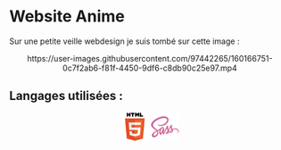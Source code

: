 # Website Anime

<p> Sur une petite veille webdesign je suis tombé sur cette image : </p>

<div align=center>
https://user-images.githubusercontent.com/97442265/160166751-0c7f2ab6-f81f-4450-9df6-c8db90c25e97.mp4
</div>

## Langages utilisées :
<div align=center>
    <img src="https://raw.githubusercontent.com/github/explore/80688e429a7d4ef2fca1e82350fe8e3517d3494d/topics/html/html.png" alt="Html" height="50px">
    <img src="https://raw.githubusercontent.com/github/explore/80688e429a7d4ef2fca1e82350fe8e3517d3494d/topics/sass/sass.png" alt="Sass" height="50px">
</div>
